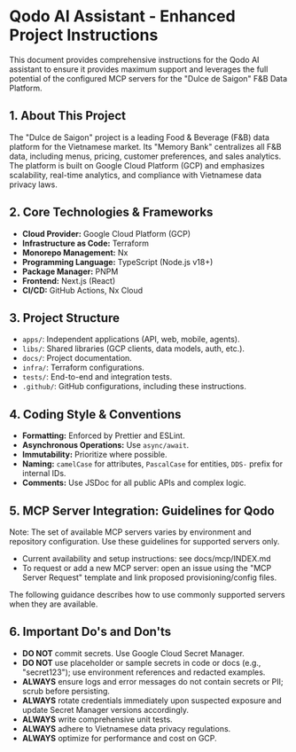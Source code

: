 # Qodo AI Assistant - Enhanced Project Instructions

This document provides comprehensive instructions for the Qodo AI assistant to ensure it provides maximum support and leverages the full potential of the configured MCP servers for the "Dulce de Saigon" F&B Data Platform.

## 1. About This Project

The "Dulce de Saigon" project is a leading Food & Beverage (F&B) data platform for the Vietnamese market. Its "Memory Bank" centralizes all F&B data, including menus, pricing, customer preferences, and sales analytics. The platform is built on Google Cloud Platform (GCP) and emphasizes scalability, real-time analytics, and compliance with Vietnamese data privacy laws.

## 2. Core Technologies & Frameworks

- **Cloud Provider:** Google Cloud Platform (GCP)
- **Infrastructure as Code:** Terraform
- **Monorepo Management:** Nx
- **Programming Language:** TypeScript (Node.js v18+)
- **Package Manager:** PNPM
- **Frontend:** Next.js (React)
- **CI/CD:** GitHub Actions, Nx Cloud

## 3. Project Structure

- `apps/`: Independent applications (API, web, mobile, agents).
- `libs/`: Shared libraries (GCP clients, data models, auth, etc.).
- `docs/`: Project documentation.
- `infra/`: Terraform configurations.
- `tests/`: End-to-end and integration tests.
- `.github/`: GitHub configurations, including these instructions.

## 4. Coding Style & Conventions

- **Formatting:** Enforced by Prettier and ESLint.
- **Asynchronous Operations:** Use `async/await`.
- **Immutability:** Prioritize where possible.
- **Naming:** `camelCase` for attributes, `PascalCase` for entities, `DDS-` prefix for internal IDs.
- **Comments:** Use JSDoc for all public APIs and complex logic.

## 5. MCP Server Integration: Guidelines for Qodo

Note: The set of available MCP servers varies by environment and repository configuration. Use these guidelines for supported servers only.

- Current availability and setup instructions: see docs/mcp/INDEX.md
- To request or add a new MCP server: open an issue using the "MCP Server Request" template and link proposed provisioning/config files.

The following guidance describes how to use commonly supported servers when they are available.
## 6. Important Do's and Don'ts

- **DO NOT** commit secrets. Use Google Cloud Secret Manager.
- **DO NOT** use placeholder or sample secrets in code or docs (e.g., "secret123"); use environment references and redacted examples.
- **ALWAYS** ensure logs and error messages do not contain secrets or PII; scrub before persisting.
- **ALWAYS** rotate credentials immediately upon suspected exposure and update Secret Manager versions accordingly.
- **ALWAYS** write comprehensive unit tests.
- **ALWAYS** adhere to Vietnamese data privacy regulations.
- **ALWAYS** optimize for performance and cost on GCP.